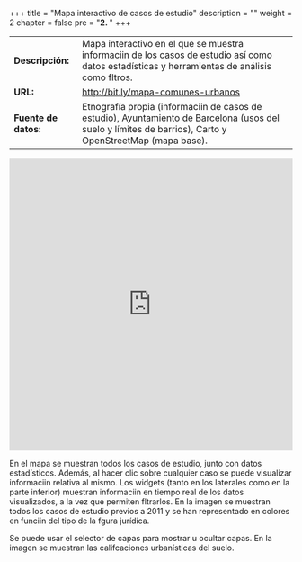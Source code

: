 +++
title = "Mapa interactivo de casos de estudio"
description = ""
weight = 2
chapter = false
pre = "<b>2. </b>"
+++

|                  |                      |
| -----------------|--------------------- |
| **Descripción:** | Mapa interactivo en el que se muestra informaciin de los casos de estudio así como datos estadísticas y herramientas de análisis como fltros. |
| **URL:**  |  http://bit.ly/mapa-comunes-urbanos |
| **Fuente de datos:**  |  Etnografía propia (informaciin de casos de estudio), Ayuntamiento de Barcelona (usos del suelo y límites de barrios), Carto y OpenStreetMap (mapa base). |

<iframe width="100%" height="520" frameborder="0" src="https://carloscamara.carto.com/builder/7a1fee57-cda6-4d0d-b486-cce065787cd0/embed" allowfullscreen webkitallowfullscreen mozallowfullscreen oallowfullscreen msallowfullscreen></iframe>

En el mapa se muestran todos los casos de estudio, junto con datos estadísticos. Además, al hacer clic sobre cualquier caso se puede visualizar informaciin relativa al mismo. Los widgets (tanto en los laterales como en la parte inferior) muestran informaciin en tiempo real de los datos visualizados, a la vez que permiten fltrarlos. En la imagen se muestran todos los casos de estudio previos a 2011 y se han representado en colores en funciin del tipo de la fgura jurídica.

Se puede usar el selector de capas para mostrar u ocultar capas. En la imagen se muestran las califcaciones urbanísticas del suelo.
